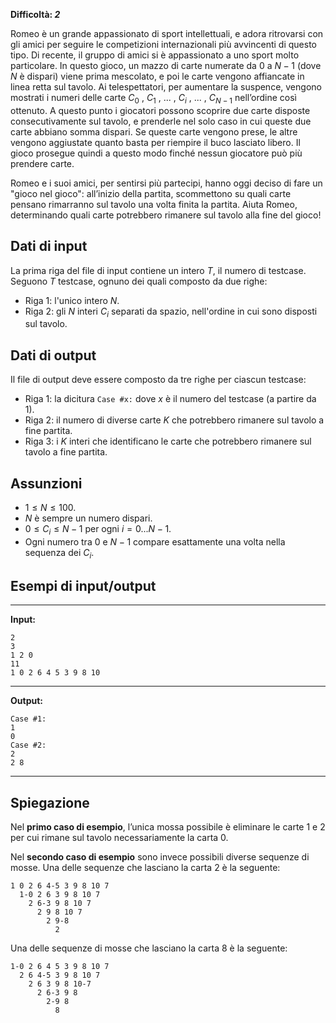 **Difficoltà: _2_**

Romeo è un grande appassionato di sport intellettuali, e adora ritrovarsi con
gli amici per seguire le competizioni internazionali più avvincenti di questo
tipo. Di recente, il gruppo di amici si è appassionato a uno sport molto
particolare. In questo gioco, un mazzo di carte numerate da $0$ a $N-1$ (dove
$N$ è dispari) viene prima mescolato, e poi le carte vengono affiancate in linea
retta sul tavolo. Ai telespettatori, per aumentare la suspence, vengono mostrati
i numeri delle carte $C_0$ , $C_1$ , ... , $C_i$ , ... , $C_{N-1}$ nell’ordine
così ottenuto. A questo punto i giocatori possono scoprire due carte disposte
consecutivamente sul tavolo, e prenderle nel solo caso in cui queste due carte
abbiano somma dispari. Se queste carte vengono prese, le altre vengono
aggiustate quanto basta per riempire il buco lasciato libero. Il gioco prosegue
quindi a questo modo finché nessun giocatore può più prendere carte.

Romeo e i suoi amici, per sentirsi più partecipi, hanno oggi deciso di fare un
"gioco nel gioco": all’inizio della partita, scommettono su quali carte pensano
rimarranno sul tavolo una volta finita la partita. Aiuta Romeo, determinando
quali carte potrebbero rimanere sul tavolo alla fine del gioco!

## Dati di input

La prima riga del file di input contiene un intero $T$, il numero di testcase.
Seguono $T$ testcase, ognuno dei quali composto da due righe:

- Riga $1$: l'unico intero $N$.
- Riga $2$: gli $N$ interi $C_i$ separati da spazio, nell'ordine in cui sono
  disposti sul tavolo.

## Dati di output

Il file di output deve essere composto da tre righe per ciascun testcase:

- Riga $1$: la dicitura `Case #x:` dove $x$ è il numero del testcase (a partire
  da $1$).
- Riga $2$: il numero di diverse carte $K$ che potrebbero rimanere sul tavolo a
  fine partita.
- Riga $3$: i $K$ interi che identificano le carte che potrebbero rimanere sul
  tavolo a fine partita.

## Assunzioni

- $1 \le N \le 100$.
- $N$ è sempre un numero dispari.
- $0 \le C_i \le N-1$ per ogni $i = 0...N-1$.
- Ogni numero tra 0 e $N-1$ compare esattamente una volta nella sequenza dei $C_i$.

## Esempi di input/output

***

**Input:**
```
2
3
1 2 0
11
1 0 2 6 4 5 3 9 8 10
```

***

**Output:**
```
Case #1:
1
0
Case #2:
2
2 8
```

***

## Spiegazione

Nel **primo caso di esempio**, l’unica mossa possibile è eliminare le carte 1 e 2 per cui rimane sul tavolo necessariamente la carta 0.

Nel **secondo caso di esempio** sono invece possibili diverse sequenze di mosse. Una delle sequenze che lasciano la carta 2 è la seguente:

```
1 0 2 6 4-5 3 9 8 10 7
  1-0 2 6 3 9 8 10 7
    2 6-3 9 8 10 7
      2 9 8 10 7
        2 9-8
          2
```

Una delle sequenze di mosse che lasciano la carta 8 è la seguente:
```
1-0 2 6 4 5 3 9 8 10 7
  2 6 4-5 3 9 8 10 7
    2 6 3 9 8 10-7
      2 6-3 9 8
        2-9 8
          8
```
